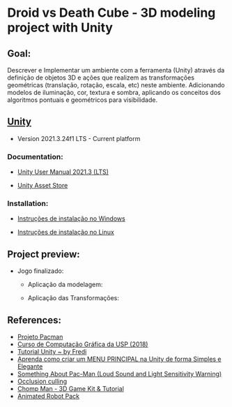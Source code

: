 # Droid vs Death Cube - 3D modeling project with Unity
 
## Goal:
Descrever e Implementar um ambiente com a ferramenta (Unity) através da definição de objetos 3D e ações que realizem as transformações geométricas (translação, rotação, escala, etc) neste ambiente. Adicionando modelos de iluminação, cor, textura e sombra, aplicando os conceitos dos algoritmos pontuais e geométricos para visibilidade.

## [Unity](https://unity.com/pt)
- Version 2021.3.24f1 LTS - Current platform

### Documentation: 
- [Unity User Manual 2021.3 (LTS)](https://docs.unity3d.com/Manual/index.html?_ga=2.238906180.598647760.1683910600-2017432049.1683910600)


- [Unity Asset Store](https://assetstore.unity.com/)

### Installation:
- [Instruções de instalação no Windows](https://unity.com/download)

- [Instruções de instalação no Linux](https://docs.unity3d.com/hub/manual/InstallHub.html?_ga=2.55250925.774955003.1685743169-350341800.1679156456#install-hub-linux)

## Project preview:
- Jogo finalizado:
    - Aplicação da modelagem:

    - Aplicação das Transformações:

## References:
- [Projeto Pacman](https://github.com/mercedesDiniz/Games.c/tree/main/PacMan)
- [Curso de Computação Gráfica da USP (2018)](https://edisciplinas.usp.br/course/view.php?id=61213#section-5)
- [Tutorial Unity ~ by Fredi](https://www.youtube.com/playlist?list=PLkhtU8XJLj-7JQm_STir4bp48DvPz8xDX)
- [Aprenda como criar um MENU PRINCIPAL na Unity de forma Simples e Elegante](https://www.youtube.com/watch?v=yIaAE9bLxXI&ab_channel=DesenvolvedorUnity)
- [Something About Pac-Man (Loud Sound and Light Sensitivity Warning)](https://www.youtube.com/watch?v=RR2dlAnP0-I&ab_channel=TerminalMontage)
- [Occlusion culling](https://docs.unity3d.com/Manual/OcclusionCulling.html)
- [Chomp Man - 3D Game Kit & Tutorial](https://assetstore.unity.com/packages/templates/tutorials/chomp-man-3d-game-kit-tutorial-174982)
- [Animated Robot Pack](https://quaternius.com/packs/animatedrobot.html)